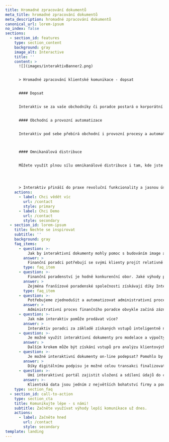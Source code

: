 ```yaml
---
title: Hromadné zpracování dokumentů
meta_title: hromadné zpracování dokumentů
meta_description: hromadné zpracování dokumentů
canonical_url: lorem-ipsum
no_index: false
sections:
  - section_id: features
    type: section_content
    background: gray
    image_alt: Interactive
    title: ''
    content: >
      ![](images/interaktivBanner2.png)


      > Hromadné zpracování klientské komunikace - dopsat 


      #### Dopsat


      Interaktiv se za vaše obchodníky či poradce postará o korporátní design a textaci dokumentů. Pohlídá soulad s právními předpisy i s vaší cenovou politikou a schvalovacími procesy.


      #### Obchodní a provozní automatizace 


      Interaktiv pod sebe přebírá obchodní i provozní procesy a automatizuje je. Nabídne verzi smlouvy podle bonity klienta a podepsané dokumenty předá k internímu schválení. Pak je automaticky rozešle všem aktérům, elektronicky nebo v papírové podobě.



      #### Omnikanálová distribuce


      Můžete využít plnou sílu omnikanálové distribuce i tam, kde jste si to dosud nedovedli ani představit - pro jednotlivé procesy. E-mail, SMS, Viber, WhatsApp, microsite a další “kanály” odešleme klientovi podle komunikačního scénáře a podle jeho reakce mu odpovíme. Veškerou komunikaci řídíme, vyhodnocujeme a přizpůsobujeme chování klienta podle person. 




      > Interaktiv přináší do praxe revoluční funkcionality a jasnou úsporu času i nákladů. Prostor pro chybu v obsahu dokumentů i v procesu jejich schvalování a distribuce snižuje na úroveň, kterou oceňují ředitelé. Obchodníkům se zase líbí praktická práce s interaktivními dokumenty, díky které stoupá jejich prestiž v očích klientů.
    actions:
      - label: Chci vědět víc
        url: /contact
        style: primary
      - label: Chci Demo
        url: /contact
        style: secondary
  - section_id: lorem-ipsum
    title: Nechte se inspirovat
    subtitle: ''
    background: gray
    faq_items:
      - question: >-
          Jak by interaktivní dokumenty mohly pomoc s budováním image a dobré pověsti finančních poradců
        answer: >
          Finanční poradci potřebují se svými klienty projít relativně velké množství dokumentů a vyplnit údaje, které se často opakují. Díky propracovanému a konzistentnímu vzhledu dokumentů a interaktivní práci s nimi klient vnímá profesionalitu samotného poradce a inovativnost společnosti, kterou reprezentuje.
        type: faq_item
      - question: >-
          Finanční poradenství je hodně konkurenční obor. Jaké výhody poskytuje interaktivní komunikace v konkurenčním boji?
        answer: >
          Zejména franšízové poradenské společnosti získávají díky Interaktivu silný technologický argument pro nezávislé poradce, proč spolupracovat právě s nimi. Svým lidem doslova posunete startovní čáru o pořádný kus před zbytek trhu.
        type: faq_item
      - question: >-
          Potřebujeme zjednodušit a automatizovat administrativní procesy pro finanční poradce.
        answer: >  
          Administrativní proces finančního poradce obvykle začíná záznamem z jednání s klientem, které slouží jednak ke sběru základních dat a dále jako podklad pro analýzu jeho potřeb a další kolo jednání. Interaktivní dokumenty poradce sběrem údajů provedou tak, aby získal opravdu vše potřebné pro vyhodnocení klientovy finanční situace.
      - question: >-
          Jak nám interaktiv pomůže prodávat více?
        answer: >
          Interaktiv poradci za základě získaných vstupů inteligentně napoví, jaké další služby nebo produkty je vhodné klientovi nabídnout. Může tak sloužit jako efektivní nástroj pro up-sell a cross-sell už na samém počátku budování vztahu s klientem.  
      - question: >-
          Je možné využít interaktivní dokumenty pro modelace a výpočty?
        answer: >
          Dalším krokem může být získání vstupů pro analýzu klientových potřeb a následná modelace řešení. Interaktiv dokáže obojí spojit. Interaktivní průvodce v reálném čase vyhodnocuje zadané údaje, na jejich základě volí průchod prodejním scénářem a nabízí relevantní možnosti, služby a produkty. Výsledkem je pak skutečně dynamický a interaktivní proces, kdy poradce i klient společně vidí modelace a výpočty na základě vstupních hodnot. Mohou okamžitě reagovat a upravit vstupy tak, aby dosáhli požadovaných výstupů.
      - question: >-
          Je možné interaktivní dokumenty on-line podepsat? Pomohlo by nám to uzavřít některé transakce kompletně on-line bez nutnosti setkání s klientem na pobočce.
        answer: >
          Díky digitálnímu podpisu je možné celou transakci finalizovat bez nutnosti tisku a opětovné digitalizace smluvních dokumentů. Klient je podepisuje z pohodlí domova a na svém vlastním zařízení, které má běžně k dispozici.
      - question: >-
          Umí interaktivní portál zajistit uložení a sdílení údajů do celé pobočkové sítě a hlavně na centrálu?
        answer: >-
          Klientská data jsou jedním z největších bohatství firmy a pouze jejich centralizace zajistí to, že se data neztratí s odchodem některého z poradců. Interaktiv je proto skvělým nástrojem pro poradenské i jiné firmy s pobočkovou sítí.
    type: section_faq
  - section_id: call-to-action
    type: section_cta
    title: Komunikujte lépe - s námi!
    subtitle: Začněte využívat výhody lepší komunikace už dnes.
    actions:
      - label: Začněte hned
        url: /contact
        style: secondary
template: landing
---
```

